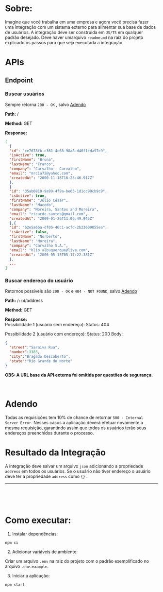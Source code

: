 # Sobre:

Imagine que você trabalha em uma empresa e agora você precisa fazer uma integração com
um sistema externo para alimentar sua base de dados de usuários. A integração deve ser construída em `JS/TS` em qualquer padrão desejado. Deve haver umarquivo `readme.md` na raiz do projeto explicado os passos para que seja executada a
integração.

# APIs
## Endpoint
### Buscar usuários

Sempre retorna `200 - OK` , salvo [Adendo](#Adendo)

**Path:** /

**Method:** GET

**Response:**
```json
[
  {
  "id": "ce7678fb-c361-4c68-98a8-d46f1cda97c9",
  "isActive": true,
  "firstName": "Bruna",
  "lastName": "Franco",
  "company": "Carvalho - Carvalho",
  "email": "mrcia72@yahoo.com",
  "createdAt": "2000-11-18T16:23:46.917Z"
  },
  {
  "id": "35ab0810-9a99-4f9a-be63-1d1cc99cb9c9",
  "isActive": true,
  "firstName": "Júlio César",
  "lastName": "Macedo",
  "company": "Moreira, Santos and Moreira",
  "email": "ricardo.santos@gmail.com",
  "createdAt": "2009-01-26T11:06:49.945Z"
  },{
  "id": "62e5a6ba-df0b-46c1-acfd-2b23609055ea",
  "isActive": false,
  "firstName": "Norberto",
  "lastName": "Moreira",
  "company": "Carvalho S.A.",
  "email": "hlio_albuquerque@live.com",
  "createdAt": "2006-05-15T05:17:22.381Z"
  },
  ...
]
```

### Buscar endereço do usuário

Retornos possíveis são `200 - OK` e `404 - NOT FOUND`, salvo [Adendo](#Adendo)

**Path:** /`:id`/address

**Method:** GET

**Response:** <br/>
Possibilidade 1 (usuário sem endereço): Status: 404

Possibilidade 2 (usuário com endereço): Status: 200 Body:
```json
{
  "street":"Saraiva Rua",
  "number":3385,
  "city":"Bragado Descoberto",
  "state":"Rio Grande do Norte"
}
```

**OBS: A URL base da API externa foi omitida por questões de segurança.**

<br/>

# Adendo

Todas as requisições tem 10% de chance de retornar `500 - Internal Server Error`.
Nesses casos a aplicação deverá efetuar novamente a mesma requisição, garantindo assim
que todos os usuários terão seus endereços preenchidos durante o processo.

# Resultado da Integração

A integração deve salvar um arquivo `json` adicionando a propriedade `address` em todos
os usuários. Se o usuário não tiver endereço o usuário deve ter a propriedade `address`
como `{}` .

---

<br/><br/><br/>

# Como executar:

1. Instalar dependências:
```
npm ci
```

2. Adicionar variáveis de ambiente:

Criar um arquivo `.env` na raiz do projeto com o padrão exemplificado no arquivo `.env.example`.

3. Iniciar a aplicação:
```
npm start
```
